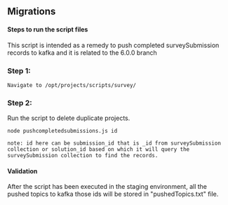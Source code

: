 ## Migrations

#### Steps to run the script files

This script is intended as a remedy to push completed surveySubmission records to kafka and it is related to the 6.0.0 branch

### Step 1:

    Navigate to /opt/projects/scripts/survey/

### Step 2:

Run the script to delete duplicate projects.

    node pushcompletedsubmissions.js id

    note: id here can be submission_id that is _id from surveySubmission collection or solution_id based on which it will query the surveySubmission collection to find the records.

#### Validation 

After the script has been executed in the staging environment, all the pushed topics to kafka those ids will be stored in "pushedTopics.txt" file.
